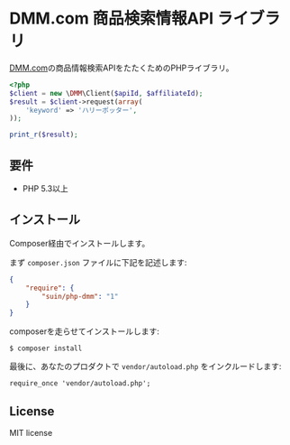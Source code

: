 # DMM.com 商品検索情報API ライブラリ

[DMM.com](http://www.dmm.com/)の商品情報検索APIをたたくためのPHPライブラリ。

```php
<?php
$client = new \DMM\Client($apiId, $affiliateId);
$result = $client->request(array(
	'keyword' => 'ハリーポッター',
));

print_r($result);
```

## 要件

* PHP 5.3以上

## インストール

Composer経由でインストールします。

まず `composer.json` ファイルに下記を記述します:

```json
{
	"require": {
		"suin/php-dmm": "1"
	}
}
```

composerを走らせてインストールします:

```
$ composer install
```

最後に、あなたのプロダクトで `vendor/autoload.php` をインクルードします:

```
require_once 'vendor/autoload.php';
```


## License

MIT license